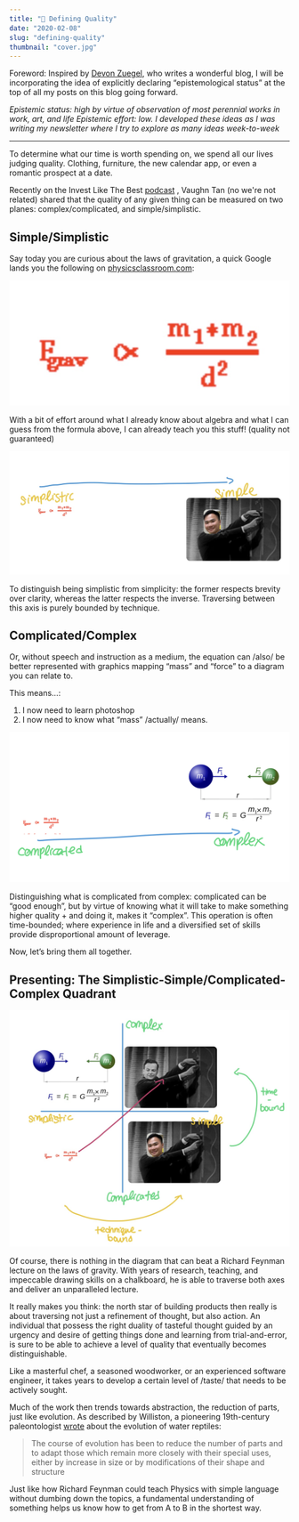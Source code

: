 ```yaml
---
title: "📝 Defining Quality" 
date: "2020-02-08"
slug: "defining-quality"
thumbnail: "cover.jpg"
---
```


Foreword: Inspired by [Devon Zuegel](https://devonzuegel.com/post/epistemic-statuses-are-lazy-and-that-is-a-good-thing), who writes a wonderful blog, I will be incorporating the idea of explicitly declaring “epistemological status” at the top of all my posts on this blog going forward.

_Epistemic status: high by virtue of observation of most perennial works in work, art, and life_
_Epistemic effort: low. I developed these ideas as I was writing my newsletter where I try to explore as many ideas week-to-week_

---

To determine what our time is worth spending on, we spend all our lives judging quality. Clothing, furniture, the new calendar app, or even a romantic prospect at a date.

Recently on the Invest Like The Best  [podcast](http://investorfieldguide.com/tan/) , Vaughn Tan (no we're not related) shared that the quality of any given thing can be measured on two planes: complex/complicated, and simple/simplistic. 

##  Simple/Simplistic
Say today you are curious about the laws of gravitation, a quick Google lands you the following on  [physicsclassroom.com](http://physicsclassroom.com/):

![gravitation_equation](gravitation_equation.jpg)

With a bit of effort around what I already know about algebra and what I can guess from the formula above, I can already teach you this stuff! (quality not guaranteed)

![simplistic_simple](simplistic_simple.jpg)

To distinguish being simplistic from simplicity: the former respects brevity over clarity, whereas the latter respects the inverse. Traversing between this axis is purely bounded by technique.

## Complicated/Complex

Or, without speech and instruction as a medium, the equation can /also/ be better represented with graphics mapping “mass” and “force” to a diagram you can relate to.

This means…:
1. I now need to learn photoshop
2. I now need to know what “mass” /actually/ means. 

![complex_complicated](complex_complicated.png)

Distinguishing what is complicated from complex: complicated can be “good enough”, but by virtue of knowing what it will take to make something higher quality + and doing it, makes it “complex”. This operation is often time-bounded; where experience in life and a diversified set of skills provide disproportional amount of leverage.

Now, let’s bring them all together.

## Presenting: The Simplistic-Simple/Complicated-Complex Quadrant

![quadrant_complex_complicated_simplistic_simple](quadrant_complex_complicated_simplistic_simple.jpg)

Of course, there is nothing in the diagram that can beat a Richard Feynman lecture on the laws of gravity. With years of research, teaching, and impeccable drawing skills on a chalkboard, he is able to traverse both axes and deliver an unparalleled lecture.

It really makes you think: the north star of building products then really is about traversing not just a refinement of thought, but also action. An individual that possess the right duality of tasteful thought guided by an urgency and desire of getting things done and learning from trial-and-error, is sure to be able to achieve a level of quality that eventually becomes distinguishable.

Like a masterful chef, a seasoned woodworker, or an experienced software engineer, it takes years to develop a certain level of /taste/ that needs to be actively sought. 

Much of the work then trends towards abstraction, the reduction of parts, just like evolution. As described by Williston, a pioneering 19th-century paleontologist  [wrote](https://archive.org/details/waterreptilesofp00will/page/172/mode/2up)  about the evolution of water reptiles:

> The course of evolution has been to reduce the number of parts and to adapt those which remain more closely with their special uses, either by increase in size or by modifications of their shape and structure

Just like how Richard Feynman could teach Physics with simple language without dumbing down the topics, a fundamental understanding of something helps us know how to get from A to B in the shortest way.
